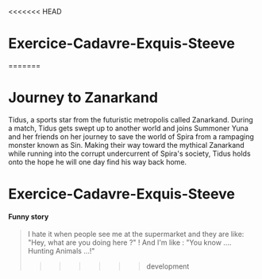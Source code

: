 <<<<<<< HEAD
# Exercice-Cadavre-Exquis-Steeve
=======
# Journey to Zanarkand

Tidus, a sports star from the futuristic metropolis called Zanarkand. During a match, Tidus gets swept up to another world and joins Summoner Yuna and her friends on her journey to save the world of Spira from a rampaging monster known as Sin. Making their way toward the mythical Zanarkand while running into the corrupt undercurrent of Spira's society, Tidus holds onto the hope he will one day find his way back home. 


# Exercice-Cadavre-Exquis-Steeve


#### Funny story

> I hate it when people see me at the supermarket and they are like: "Hey, what are you doing here ?" !
> And I'm like : "You know .... Hunting Animals ...!"
>>>>>>> development
